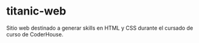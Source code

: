 # titanic-web

Sitio web destinado a generar skills en HTML y CSS durante el cursado de curso de CoderHouse.
